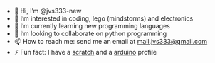 - 👋 Hi, I’m @jvs333-new
- 👀 I’m interested in coding, lego (mindstorms) and electronics
- 🌱 I’m currently learning new programming languages
- 💞️ I’m looking to collaborate on python programming
- 📫 How to reach me: send me an email at mail.jvs333@gmail.com
- ⚡ Fun fact: I have a [scratch](https://scratch.mit.edu/users/jvs333/) and a [arduino](https://forum.arduino.cc/u/jvs333/) profile

<!---
jvs333-new/jvs333-new is a ✨ special ✨ repository because its `README.md` (this file) appears on your GitHub profile.
You can click the Preview link to take a look at your changes.
--->
